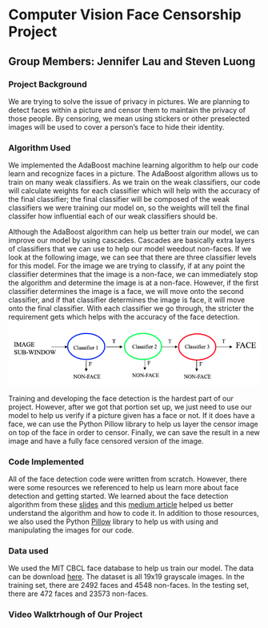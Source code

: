 # Computer Vision Face Censorship Project
## Group Members: Jennifer Lau and Steven Luong
### Project Background
We are trying to solve the issue of privacy in pictures. We are planning to detect faces within a picture and censor them to maintain the privacy of those people. By censoring, we mean using stickers or other preselected images will be used to cover a person’s face to hide their identity.

### Algorithm Used
We implemented the AdaBoost machine learning algorithm to help our code learn and recognize faces in a picture. The AdaBoost algorithm allows us to train on many weak classifiers. As we train on the weak classifiers, our code will calculate weights for each classifier which will help with the accuracy of the final classifier; the final classifier will be composed of the weak classifiers we were training our model on, so the weights will tell the final classifer how influential each of our weak classifiers should be. 

Although the AdaBoost algorithm can help us better train our model, we can improve our model by using cascades. Cascades are basically extra layers of classifiers that we can use to help our model weedout non-faces. If we look at the following image, we can see that there are three classifier levels for this model. For the image we are trying to classify, if at any point the classifier determines that the image is a non-face, we can immediately stop the algorithm and determine the image is at a non-face. However, if the first classifier determines the image is a face, we will move onto the second classifier, and if that classifier determines the image is face, it will move onto the final classifier. With each classifier we go through, the stricter the requirement gets which helps with the accuracy of the face detection.
![Cascade Visual](./cascade.png)

Training and developing the face detection is the hardest part of our project. However, after we got that portion set up, we just need to use our model to help us verify if a picture given has a face or not. If it does have a face, we can use the Python Pillow library to help us layer the censor image on top of the face in order to censor. Finally, we can save the result in a new image and have a fully face censored version of the image.

### Code Implemented
All of the face detection code were written from scratch. However, there were some resources we referenced to help us learn more about face detection and getting started. We learned about the face detection algorithm from these [slides](https://courses.cs.washington.edu/courses/cse455/16wi/notes/15_FaceDetection.pdf) and this [medium article](https://medium.datadriveninvestor.com/understanding-and-implementing-the-viola-jones-image-classification-algorithm-85621f7fe20b) helped us better understand the algorithm and how to code it. In addition to those resources, we also used the Python [Pillow](https://pillow.readthedocs.io/en/stable/) library to help us with using and manipulating the images for our code.

### Data used
We used the MIT CBCL face database to help us train our model. The data can be download [here](http://cbcl.mit.edu/software-datasets/FaceData2.html). The dataset is all 19x19 grayscale images. In the training set, there are 2492 faces and 4548 non-faces. In the testing set, there are 472 faces and 23573 non-faces.

### Video Walktrhough of Our Project